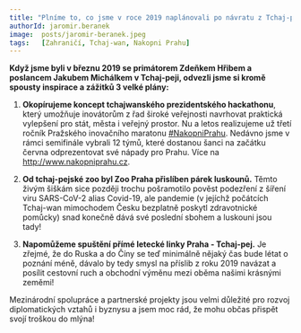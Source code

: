 ```yaml
---
title: "Plníme to, co jsme v roce 2019 naplánovali po návratu z Tchaj-peje"
authorId: jaromir.beranek
image: 	posts/jaromir-beranek.jpeg
tags:   [Zahraničí, Tchaj-wan, Nakopni Prahu]
---
```


**Když jsme byli v březnu 2019 se primátorem Zdeňkem Hřibem a poslancem Jakubem Michálkem v Tchaj-peji, odvezli jsme si kromě spousty inspirace a zážitků 3 velké plány:**

1) **Okopírujeme koncept tchajwanského prezidentského hackathonu**, který umožňuje inovátorům z řad široké veřejnosti navrhovat praktická vylepšení pro stát, města i veřejný prostor. Nu a letos realizujeme už třetí ročník Pražského inovačního maratonu [#NakopniPrahu](https://praha.pirati.cz/aktuality/stitky/nakopni-prahu/). Nedávno jsme v rámci semifinále vybrali 12 týmů, které dostanou šanci na začátku června odprezentovat své nápady pro Prahu. Více na http://www.nakopniprahu.cz.

2) **Od tchaj-pejské zoo byl Zoo Praha přislíben párek luskounů.** Těmto živým šiškám sice později trochu pošramotilo pověst podezření z šíření viru SARS-CoV-2 alias Covid-19, ale pandemie (v jejíchž počátcích Tchaj-wan mimochodem Česku bezplatně poskytl zdravotnické pomůcky) snad konečně dává své poslední sbohem a luskouni jsou tady!

3) **Napomůžeme spuštění přímé letecké linky Praha - Tchaj-pej.** Je zřejmé, že do Ruska a do Číny se teď minimálně nějaký čas bude létat o poznání méně, dávalo by tedy smysl na příslib z roku 2019 navázat a posílit cestovní ruch a obchodní výměnu mezi oběma našimi krásnými zeměmi!

Mezinárodní spolupráce a partnerské projekty jsou velmi důležité pro rozvoj diplomatických vztahů i byznysu a jsem moc rád, že mohu občas přispět svojí troškou do mlýna!
